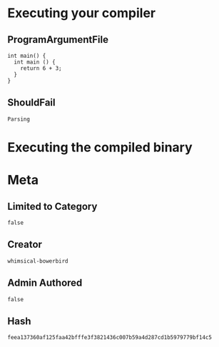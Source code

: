 # Executing your compiler

## ProgramArgumentFile

```
int main() {
  int main () {
    return 6 + 3;
  }
}
```

## ShouldFail

```
Parsing
```

# Executing the compiled binary

# Meta

## Limited to Category

```
false
```

## Creator

```
whimsical-bowerbird
```

## Admin Authored

```
false
```

## Hash

```
feea137360af125faa42bfffe3f3821436c007b59a4d287cd1b5979779bf14c5
```
